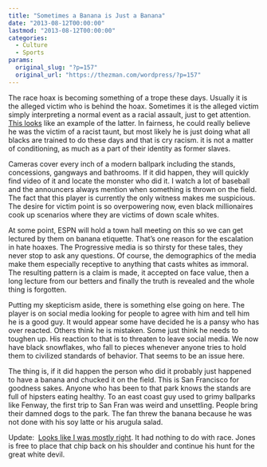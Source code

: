 ```yaml
---
title: "Sometimes a Banana is Just a Banana"
date: "2013-08-12T00:00:00"
lastmod: "2013-08-12T00:00:00"
categories:
  - Culture
  - Sports
params:
  original_slug: "?p=157"
  original_url: "https://thezman.com/wordpress/?p=157"
---
```


The race hoax is becoming something of a trope these days. Usually it is
the alleged victim who is behind the hoax. Sometimes it is the alleged
victim simply interpreting a normal event as a racial assault, just to
get attention. <a
href="http://www.espn.com/mlb/story?id=9559671&amp;_slug_=adam-jones-baltimore-orioles-claims-fan-att-park-threw-banana-him"
rel="noopener" target="_blank">This looks</a> like an example of the
latter. In fairness, he could really believe he was the victim of a
racist taunt, but most likely he is just doing what all blacks are
trained to do these days and that is cry racism. it is not a matter of
conditioning, as much as a part of their identity as former slaves.

Cameras cover every inch of a modern ballpark including the stands,
concessions, gangways and bathrooms. If it did happen, they will quickly
find video of it and locate the monster who did it. I watch a lot of
baseball and the announcers always mention when something is thrown on
the field. The fact that this player is currently the only witness makes
me suspicious. The desire for victim point is so overpowering now, even
black millionaires cook up scenarios where they are victims of down
scale whites.

At some point, ESPN will hold a town hall meeting on this so we can get
lectured by them on banana etiquette. That’s one reason for the
escalation in hate hoaxes. The Progressive media is so thirsty for these
tales, they never stop to ask any questions. Of course, the demographics
of the media make them especially receptive to anything that casts
whites as immoral. The resulting pattern is a claim is made, it accepted
on face value, then a long lecture from our betters and finally the
truth is revealed and the whole thing is forgotten.

Putting my skepticism aside, there is something else going on here. The
player is on social media looking for people to agree with him and tell
him he is a good guy. It would appear some have decided he is a pansy
who has over reacted. Others think he is mistaken. Some just think he
needs to toughen up. His reaction to that is to threaten to leave social
media. We now have black snowflakes, who fall to pieces whenever anyone
tries to hold them to civilized standards of behavior. That seems to be
an issue here.

The thing is, if it did happen the person who did it probably just
happened to have a banana and chucked it on the field. This is San
Francisco for goodness sakes. Anyone who has been to that park knows the
stands are full of hipsters eating healthy. To an east coast guy used to
grimy ballparks like Fenway, the first trip to San Fran was weird and
unsettling. People bring their damned dogs to the park. The fan threw
the banana because he was not done with his soy latte or his arugula
salad.

Update:  <a
href="http://espn.go.com/mlb/story/_/id/9561840/san-francisco-giants-fan-apologizes-throwing-banana-adam-jones-baltimore-orioles"
rel="noopener" target="_blank">Looks like I was mostly right</a>. It had
nothing to do with race. Jones is free to place that chip back on his
shoulder and continue his hunt for the great white devil.
